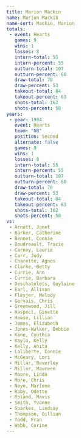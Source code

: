 ```yaml
---
title: Marion Mackin
name: Marion Mackin
name-sort: Mackin, Marion
totals:
 - event: Hearts
   games: 9
   wins: 1
   losses: 8
   inturn-total: 55
   inturn-percent: 55
   outturn-total: 107
   outturn-percent: 60
   draw-total: 78
   draw-percent: 53
   takeout-total: 84
   takeout-percent: 63
   shots-total: 162
   shots-percent: 58
years:
 - year: 1984
   event: Hearts
   team: "NB"
   position: Second
   alternate: false
   games: 9
   wins: 1
   losses: 8
   inturn-total: 55
   inturn-percent: 55
   outturn-total: 107
   outturn-percent: 60
   draw-total: 78
   draw-percent: 53
   takeout-total: 84
   takeout-percent: 63
   shots-total: 162
   shots-percent: 58
vs:
 - Arnott, Janet
 - Barker, Catherine
 - Bennet, Connie
 - Boudreault, Tracie
 - Carney, Laurie
 - Carr, Judy
 - Charette, Agnes
 - Clarke, Betty
 - Currie, Ann
 - Currie, Barbara
 - Deschatelets, Guylaine
 - Earl, Allison
 - Flesjer, Melody
 - Gervais, Chris
 - Greenwood, Jill
 - Haspect, Ginette
 - Howse, Lillian
 - James, Elizabeth
 - Jones-Walker, Debbie
 - Kane, Cynthia
 - Kaylo, Kelly
 - Kelly, Anita
 - Laliberte, Connie
 - McGeary, Lori
 - Millar, Beverley
 - Miller, Maureen
 - Moore, Linda
 - More, Chris
 - Noye, Marlene
 - Raby, Odette
 - Roland, Mavis
 - Smith, Yvonne
 - Sparkes, Lindsay
 - Thompson, Gillian
 - Todd, Fran
 - Webb, Corine
---
```

